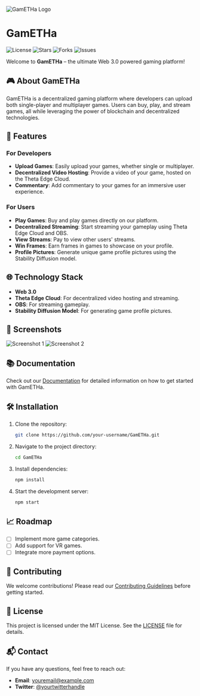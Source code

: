 ![GamETHa Logo](https://your-logo-url.com/logo.png)

# GamETHa

![License](https://img.shields.io/github/license/your-username/GamETHa) ![Stars](https://img.shields.io/github/stars/your-username/GamETHa) ![Forks](https://img.shields.io/github/forks/your-username/GamETHa) ![Issues](https://img.shields.io/github/issues/your-username/GamETHa)

Welcome to **GamETHa** – the ultimate Web 3.0 powered gaming platform! 

## 🎮 About GamETHa

GamETHa is a decentralized gaming platform where developers can upload both single-player and multiplayer games. Users can buy, play, and stream games, all while leveraging the power of blockchain and decentralized technologies. 

## 🚀 Features

### For Developers
- **Upload Games**: Easily upload your games, whether single or multiplayer.
- **Decentralized Video Hosting**: Provide a video of your game, hosted on the Theta Edge Cloud.
- **Commentary**: Add commentary to your games for an immersive user experience.

### For Users
- **Play Games**: Buy and play games directly on our platform.
- **Decentralized Streaming**: Start streaming your gameplay using Theta Edge Cloud and OBS.
- **View Streams**: Pay to view other users' streams.
- **Win Frames**: Earn frames in games to showcase on your profile.
- **Profile Pictures**: Generate unique game profile pictures using the Stability Diffusion model.

## 🌐 Technology Stack

- **Web 3.0**
- **Theta Edge Cloud**: For decentralized video hosting and streaming.
- **OBS**: For streaming gameplay.
- **Stability Diffusion Model**: For generating game profile pictures.

## 📸 Screenshots

![Screenshot 1](https://your-screenshot-url.com/screenshot1.png)
![Screenshot 2](https://your-screenshot-url.com/screenshot2.png)

## 📚 Documentation

Check out our [Documentation](https://your-documentation-url.com) for detailed information on how to get started with GamETHa.

## 🛠 Installation

1. Clone the repository:
    ```bash
    git clone https://github.com/your-username/GamETHa.git
    ```

2. Navigate to the project directory:
    ```bash
    cd GamETHa
    ```

3. Install dependencies:
    ```bash
    npm install
    ```

4. Start the development server:
    ```bash
    npm start
    ```

## 📈 Roadmap

- [ ] Implement more game categories.
- [ ] Add support for VR games.
- [ ] Integrate more payment options.

## 🤝 Contributing

We welcome contributions! Please read our [Contributing Guidelines](https://your-contributing-url.com) before getting started.

## 📝 License

This project is licensed under the MIT License. See the [LICENSE](LICENSE) file for details.

## 📬 Contact

If you have any questions, feel free to reach out:

- **Email**: [youremail@example.com](mailto:youremail@example.com)
- **Twitter**: [@yourtwitterhandle](https://twitter.com/yourtwitterhandle)
